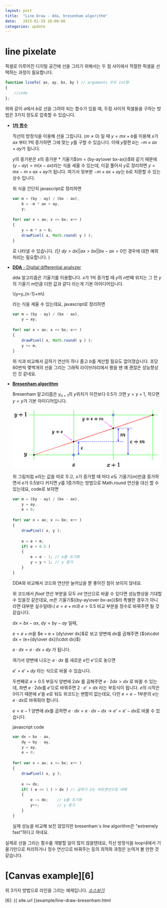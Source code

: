 ```yaml
---
layout: post
title:  "Line Draw - dda, bresenham algorithm"
date:   2015-01-29 18:00:00
categories: update
---
```


line pixelate
======
픽셀로 이루어진 디지털 공간에 선을 그리기 위해서는 두 점 사이에서 적절한 픽셀을 선택하는 과정이 필요합니다. 

```javascript
function lineTo( ax, ay, bx, by ) // arguments 모두 int형
{
  	//code
}; 
```
위와 같이 $a$에서 $b$로 선을 그려야 되는 함수가 있을 때, 두점 사이의 픽셀들을 구하는 방법은 3가지 정도로 압축할 수 있습니다.

* [**1차 함수**][2]

    직선의 방정식을 이용해 선을 그립니다. $(m \neq 0)$ 일 때 $y = mx + b$를 이용해 $x$가 $ax$ 부터 $1$씩 증가하면 그에 맞는 $y$를 구할 수 있습니다. 이때 $y$절편 $b$는 $-m \times ax + ay$가 됩니다. 

	$y$의 증가분은 $x$의 증가분 * 기울기$(m = {by-ay\over bx-ax})$와 같기 때문에 $( y - ay ) = m( x - ax )$라는 식을 세울 수 있는데, 이걸 풀어서 $y$로 정리하면 $y = mx - m \times ax + ay$가 됩니다. 여기서 뒷부분 $-m \times ax + ay$는 $b$로 치환할 수 있는 상수 입니다. 

	위 식을 간단히 javascript로 정리하면 

    
    ```javascript
    var m = (by - ay) / (bx - ax),
    	b = -m * ax + ay,
    	y;

    for( var x = ax; x <= bx; x++ )
    {
		y = m * x + b;
		drawPixel( x, Math.round( y ) );
	}

    ```

    로 나타낼 수 있습니다. (단 $dy > dx || ax > bx || bx-ax=0$인 경우에 대한 예외처리는 필요합니다. )

* [**DDA** - Digital differential analyzer][3]

	dda 알고리즘은 기울기를 이용합니다. $x$가 1씩 증가할 때 $y$의 $n$번째 위치는 그 전 $y$의 기울기 $m$만큼 더한 값과 같다 라는게 기본 아이디어입니다.

	\\(y=y_{n-1}+m\\)


	라는 식을 세울 수 있는데요, javascript로 정리하면 


	```javascript
	var m = (by - ay) / (bx - ax),
    	y = ay;

    for( var x = ax; x <= bx; x++ )
    {
    	drawPixel( x, Math.round( y ) );
		y += m;
	}
	```
	
	위 식과 비교해서 곱하기 연산이 하나 줄고 $b$를 계산할 필요도 없어졌습니다. 초당 60번씩 몇백개의 선을 그리는 그래픽 라이브러리에서 봤을 땐 꽤 괜찮은 성능향상인 것 같네요. 


* [**Bresenham algorithm**][4]

	Bresenham 알고리즘은 $y_{n+1}$의 $y$위치가 이전보다 0.5가 크면 $y = y + 1$, 작으면 $y = y$가 기본 아이디어입니다. 

	![alt text][5]

	위 그림처럼 $e$라는 값을 따로 두고, $x$가 증가할 때 마다 $e$도 기울기$(m)$만큼 증가하면서 $e$가 $0.5$보다 커지면 $y$를 $1$증가하는 방법으로 Math.round 연산을 대신 할 수 있는데요, code로 보자면

	```javascript
	var m = (by - ay) / (bx - ax),
    	y = ay,
    	e = 0;

    for( var x = ax; x <= bx; x++ )
    {
    	drawPixel( x, y );

		e = e + m;
		if( e > 0.5 )
		{
			e = e - 1; // e를 초기화
			y = y + 1; // y 증가
		}
	}
	```

	DDA와 비교해서 코드와 연산만 늘어났을 뿐 좋아진 점이 보이지 않네요. 

	위 코드에서 $float$ 연산 부분을 모두 $int$ 연산으로 바꿀 수 있다면 성능향상을 기대할 수 있을것 같은데요, $m$은 기울기$({by-ay\over bx-ax})$라 특별한 경우가 아니라면 대부분 실수일테니 $e = e + m$과 $e > 0.5$ 비교 부분을 정수로 바꿔주면 될 것 같습니다. 

	$dx = bx - ax$,
	$dy = by - ay$ 일때,

	$e = e + m$을 $e = e + {dy\over dx}$로 보고 양변에 $dx$를 곱해주면 {${e\cdot dx = (e+{dy\over dx})\cdot dx}$}

	${e\cdot dx = e\cdot dx + dy}$ 가 됩니다. 

	여기서 양변에 나오는 $e\cdot dx$ 를 새로운 $e$인 $e'$으로 놓으면 

	$e' = e' + dy$ 라는 식으로 바꿀 수 있습니다.

	두번째로 $e > 0.5$ 부등식 양변에 $2dx$ 를 곱해주면 $e\cdot 2dx > dx$ 로 바꿀 수 있는데, 좌변 $e\cdot 2dx$를 $e'$으로 바꿔주면 $2\cdot e' > dx$ 라는 부등식이 됩니다. $e$의 시작은 $0$이기 때문에 $e'$을 $e$로 둬도 위코드는 변함이 없는데요, 다만 $e = e - 1$부분의 $e$는 $e\cdot dx$로 바꿔줘야 합니다.

	$e = e - 1$ 양변에 $dx$를 곱하면 $e\cdot dx = e\cdot dx - dx \to e' = e' - dx$로 바꿀 수 있습니다. 
	
	javascript code


	```javascript
	var dx = bx - ax,
		dy = by - ay,
    	y = ay,
    	e = 0;

    for( var x = ax; x <= bx; x++ )
    {
    	drawPixel( x, y );

		e += dx;
		if( ( e << 1 ) > dx ) // 곱하기 2는 비트연산으로 대체 
		{
			e -= dx; 	// e를 초기화
			y++; 		// y 증가
		}
	}
	```

	실제 성능을 비교해 보진 않았지만 bresenham`s line algorithm은 "extremely fast"하다고 하네요. 

실제로 선을 그리는 함수를 개발할 일이 많지 않을텐데요, 직선 방정식을 loop내에서 기울기만으로 처리하거나 정수 연산으로 바꿔주는 등의 최적화 과정은 눈여겨 볼 만한 것 같습니다. 

[Canvas example][6]
======
위 3가지 방법으로 라인을 그리는 예제입니다. 
[*소스보기*][1]

[1]: https://github.com/dnvy0084/math/blob/master/line-draw-bresenham/line-draw-bresenham.html
[2]: http://en.wikipedia.org/wiki/Linear_equation
[3]: http://en.wikipedia.org/wiki/Digital_differential_analyzer_(graphics_algorithm)
[4]: http://en.wikipedia.org/wiki/Bresenham's_line_algorithm
[5]: /raw/bres1.gif "bresenham"
[6]: {{ site.url }}example/line-draw-bresenham.html